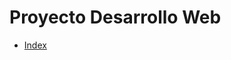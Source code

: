 # Proyecto Desarrollo Web

* [Index](https://github.com/PabloOrtiz07/ProyectoCoder/blob/main/index.html)
